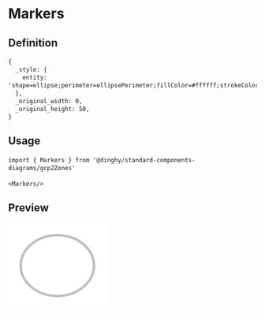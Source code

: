 # Markers

## Definition

```
{
  _style: { 
    entity: 'shape=ellipse;perimeter=ellipsePerimeter;fillColor=#ffffff;strokeColor=#BDBDBD;strokeWidth=2;shadow=0;gradientColor=none;fontColor=#757575;align=center;html=1;fontStyle=1;spacingTop=-1;',
  },
  _original_width: 0,
  _original_height: 50,
}
```

## Usage

```
import { Markers } from '@dinghy/standard-components-diagrams/gcp2Zones'

<Markers/>
```

## Preview

<img src="./markers.png" width="200"/>
